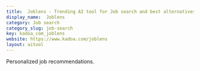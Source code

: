 ```yaml
---
title:  Joblens - Trending AI tool for Job search and best alternatives
display_name:  Joblens
category: Job search
category_slug: job-search
key: kadoa_com_joblens
website: https://www.kadoa.com/joblens
layout: aitool
---
```


Personalized job recommendations.
